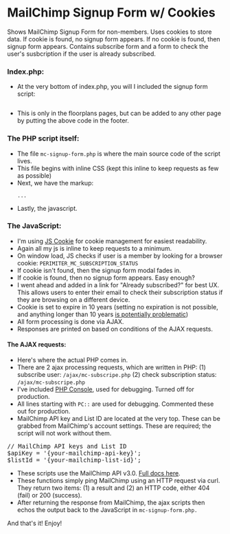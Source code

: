 # MailChimp Signup Form w/ Cookies

Shows MailChimp Signup Form for non-members. Uses cookies to store data. If cookie is found, no signup form appears. If no cookie is found, then signup form appears. Contains subscribe form and a form to check the user's susbcription if the user is already subscribed.

### Index.php:
- At the very bottom of index.php, you will I included the signup form script:
  <pre><?php include('mc-signup-form.php'); ?></pre>
- This is only in the floorplans pages, but can be added to any other page by putting the above code in the footer.

### The PHP script itself:
- The file <code>mc-signup-form.php</code> is where the main source code of the script lives.
- This file begins with inline CSS (kept this inline to keep requests as few as possible)
- Next, we have the markup: <pre><code><div id="mc_embed_signup">...</div></code></pre>
- Lastly, the javascript.

### The JavaScript:
- I'm using [JS Cookie](https://github.com/js-cookie/js-cookie) for cookie management for easiest readability. 
- Again all my js is inline to keep requests to a minimum. 
- On window load, JS checks if user is a member by looking for a browser cookie: <code>PERIMITER_MC_SUBSCRIPTION_STATUS</code>
- If cookie isn't found, then the signup form modal fades in.
- If cookie is found, then no signup form appears. Easy enough?
- I went ahead and added in a link for "Already subscribed?" for best UX. This allows users to enter their email to check their subscription status if they are browsing on a different device. 
- Cookie is set to expire in 10 years (setting no expiration is not possible, and anything longer than 10 years [is potentially problematic](http://stackoverflow.com/questions/3290424/set-a-cookie-to-never-expire))
- All form processing is done via AJAX. 
- Responses are printed on based on conditions of the AJAX requests. 

#### The AJAX requests:
- Here's where the actual PHP comes in.
- There are 2 ajax processing requests, which are written in PHP:
(1) subscribe user:  <code>/ajax/mc-subscripe.php</code>
(2) check subscription status:  <code>/ajax/mc-subscripe.php</code>
- I've included [PHP Console](https://github.com/barbushin/php-console), used for debugging. Turned off for production.
- All lines starting with <code>PC::</code> are used for debugging. Commented these out for production.
- MailChimp API key and List ID are located at the very top. These can be grabbed from MailChimp's account settings. These are required; the script will not work without them. 
<pre>// MailChimp API keys and List ID
$apiKey = '{your-mailchimp-api-key}';
$listId = '{your-mailchimp-list-id}';</pre>
- These scripts use the MailChimp API v3.0. [Full docs here](http://developer.mailchimp.com/documentation/mailchimp/guides/get-started-with-mailchimp-api-3/).
- These functions simply ping MailChimp using an HTTP request via curl. They return two items: (1) a result and (2) an HTTP code, either 404 (fail) or 200 (success).
- After returning the response from MailChimp, the ajax scripts then echos the output back to the JavaScript in <code>mc-signup-form.php.</code>

And that's it! Enjoy!
